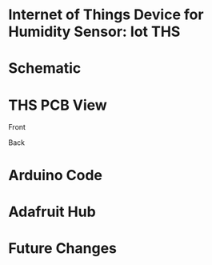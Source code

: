 # Internet of Things Device for Humidity Sensor: Iot THS

# Schematic

# THS PCB View
Front

Back

# Arduino Code

# Adafruit Hub

# Future Changes
